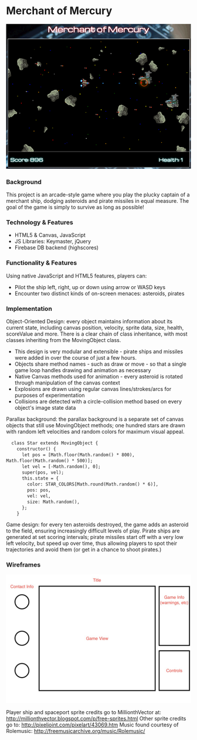 # Merchant of Mercury

![screenshot](https://github.com/Bhammy/merchantofmercury/blob/master/assets/mmscreen.png?raw=true)

### Background

This project is an arcade-style game where you play the plucky captain of a merchant ship, dodging asteroids and pirate missiles in equal measure. The goal of the game is simply to survive as long as possible!

### Technology & Features

  * HTML5 & Canvas, JavaScript
  * JS Libraries: Keymaster, jQuery
  * Firebase DB backend (highscores)

### Functionality & Features

Using native JavaScript and HTML5 features, players can:

  * Pilot the ship left, right, up or down using arrow or WASD keys
  * Encounter two distinct kinds of on-screen menaces: asteroids, pirates

### Implementation

Object-Oriented Design: every object maintains information about its current state, including canvas position, velocity, sprite data, size, health, scoreValue and more. There is a clear chain of class inheritance, with most classes inheriting from the MovingObject class.
  * This design is very modular and extensible - pirate ships and missiles were added in over the course of just a few hours.
  * Objects share method names - such as draw or move - so that a single game loop handles drawing and animation as necessary
  * Native Canvas methods used for animation - every asteroid is rotated through manipulation of the canvas context
  * Explosions are drawn using regular canvas lines/strokes/arcs for purposes of experimentation
  * Collisions are detected with a circle-collision method based on every object's image state data

Parallax background: the parallax background is a separate set of canvas objects that still use MovingObject methods; one hundred stars are drawn with random left velocities and random colors for maximum visual appeal.

  ```
    class Star extends MovingObject {
      constructor() {
        let pos = [Math.floor(Math.random() * 800), Math.floor(Math.random() * 500)];
        let vel = [-Math.random(), 0];
        super(pos, vel);
        this.state = {
          color: STAR_COLORS[Math.round(Math.random() * 6)],
          pos: pos,
          vel: vel,
          size: Math.random(),
        };
      }
  ```

Game design: for every ten asteroids destroyed, the game adds an asteroid to the field, ensuring increasingly difficult levels of play. Pirate ships are generated at set scoring intervals; pirate missiles start off with a very low left velocity, but speed up over time, thus allowing players to spot their trajectories and avoid them (or get in a chance to shoot pirates.)

### Wireframes

![wireframe](https://github.com/Bhammy/merchantofmercury/blob/master/assets/wireframe.jpg?raw=true)

Player ship and spaceport sprite credits go to MillionthVector at: http://millionthvector.blogspot.com/p/free-sprites.html
Other sprite credits go to: http://pixeljoint.com/pixelart/43069.htm
Music found courtesy of Rolemusic: http://freemusicarchive.org/music/Rolemusic/
